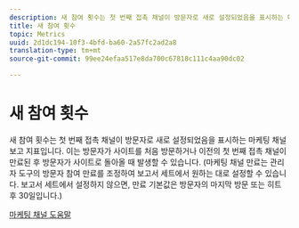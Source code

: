 ```yaml
---
description: 새 참여 횟수는 첫 번째 접촉 채널이 방문자로 새로 설정되었음을 표시하는 마케팅 채널 보고 지표입니다. 이는 방문자가 사이트를 처음 방문하거나 이전의 첫 번째 접촉 채널이 만료된 후 방문자가 사이트로 돌아올 때 발생할 수 있습니다. (마케팅 채널 만료는 관리자 도구의 방문자 참여 만료를 조정하여 보고서 세트에서 원하는 대로 설정할 수 있습니다. 보고서 세트에서 설정하지 않으면, 만료 기본값은 방문자의 마지막 방문 또는 히트 후 30일입니다.)
title: 새 참여 횟수
topic: Metrics
uuid: 2d1dc194-10f3-4bfd-ba60-2a57fc2ad2a8
translation-type: tm+mt
source-git-commit: 99ee24efaa517e8da700c67818c111c4aa90dc02

---
```



# 새 참여 횟수

새 참여 횟수는 첫 번째 접촉 채널이 방문자로 새로 설정되었음을 표시하는 마케팅 채널 보고 지표입니다. 이는 방문자가 사이트를 처음 방문하거나 이전의 첫 번째 접촉 채널이 만료된 후 방문자가 사이트로 돌아올 때 발생할 수 있습니다. (마케팅 채널 만료는 관리자 도구의 방문자 참여 만료를 조정하여 보고서 세트에서 원하는 대로 설정할 수 있습니다. 보고서 세트에서 설정하지 않으면, 만료 기본값은 방문자의 마지막 방문 또는 히트 후 30일입니다.)

[마케팅 채널 도움말](https://marketing.adobe.com/resources/help/en_US/mchannel/)
